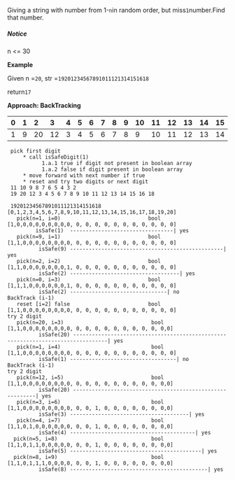 Giving a string with number from 1-`n`in random order, but miss`1`number.Find that number.

##### Notice

n &lt;= 30

**Example**

Given n =`20`, str =`19201234567891011121314151618`

return`17`

**Approach: BackTracking**

| 0 | 1 | 2 | 3 | 4 | 5 | 6 | 7 | 8 | 9 | 10 | 11 | 12 | 13 | 14 | 15 | 16 | 17 | 18 | 19 |
| :--- | :--- | :--- | :--- | :--- | :--- | :--- | :--- | :--- | :--- | :--- | :--- | :--- | :--- | :--- | :--- | :--- | :--- | :--- | :--- |
| 1 | 9 | 20 | 12 | 3 | 4 | 5 | 6 | 7 | 8 | 9 | 10 | 11 | 12 | 13 | 14 | 15 | 16 | 18 |  |

```
 pick first digit
     * call isSafeDigit(1)
           1.a.1 true if digit not present in boolean array
           1.a.2 false if digit present in boolean array
     * move forward with next number if true
     * reset and try two digits or next digit
 11 10 9 8 7 6 5 4 3 2
 19 20 12 3 4 5 6 7 8 9 10 11 12 13 14 15 16 18
 
 19201234567891011121314151618                    [0,1,2,3,4,5,6,7,8,9,10,11,12,13,14,15,16,17,18,19,20]
   pick(n=1, i=0)                            bool [1,0,0,0,0,0,0,0,0,0, 0, 0, 0, 0, 0, 0, 0, 0, 0, 0, 0]
         isSafe(1)  ---------------------------------| yes
   pick(n=9, i=1)                            bool [1,1,0,0,0,0,0,0,0,0, 0, 0, 0, 0, 0, 0, 0, 0, 0, 0, 0]
          isSafe(9) -------------------------------------------------| yes
   pick(n=2, i=2)                            bool [1,1,0,0,0,0,0,0,0,1, 0, 0, 0, 0, 0, 0, 0, 0, 0, 0, 0]
          isSafe(2) -----------------------------------| yes
   pick(n=0, i=3)                            bool [1,1,1,0,0,0,0,0,0,1, 0, 0, 0, 0, 0, 0, 0, 0, 0, 0, 0]
          isSafe(2) -------------------------------| no
BackTrack (i-1)
   reset [i=2] false                         bool [1,1,0,0,0,0,0,0,0,0, 0, 0, 0, 0, 0, 0, 0, 0, 0, 0, 0]
try 2 digit    
   pick(n=20, i=3)                            bool [1,1,0,0,0,0,0,0,0,0, 0, 0, 0, 0, 0, 0, 0, 0, 0, 0,0]
          isSafe(20) ---------------------------------------------------------------------------------| yes
   pick(n=1, i=4)                             bool [1,1,0,0,0,0,0,0,0,0, 0, 0, 0, 0, 0, 0, 0, 0, 0, 0, 0]
          isSafe(1) ----------------------------------| no
BackTrack (i-1)
try 2 digit
   pick(n=12, i=5)                            bool [1,1,0,0,0,0,0,0,0,0, 0, 0, 0, 0, 0, 0, 0, 0, 0, 0,0]
          isSafe(20) ----------------------------------------------------------| yes
   pick(n=3, i=6)                             bool [1,1,0,0,0,0,0,0,0,0, 0, 0, 1, 0, 0, 0, 0, 0, 0, 0,0]
          isSafe(3) --------------------------------------| yes
   pick(n=4, i=7)                             bool [1,1,0,1,0,0,0,0,0,0, 0, 0, 1, 0, 0, 0, 0, 0, 0, 0,0]
          isSafe(4) ----------------------------------------| yes
  pick(n=5, i=8)                              bool [1,1,0,1,1,0,0,0,0,0, 0, 0, 1, 0, 0, 0, 0, 0, 0, 0,0]
          isSafe(5) ------------------------------------------| yes             
  pick(n=8, i=9)                              bool [1,1,0,1,1,1,0,0,0,0, 0, 0, 1, 0, 0, 0, 0, 0, 0, 0,0]
          isSafe(8) --------------------------------------------| yes
```



